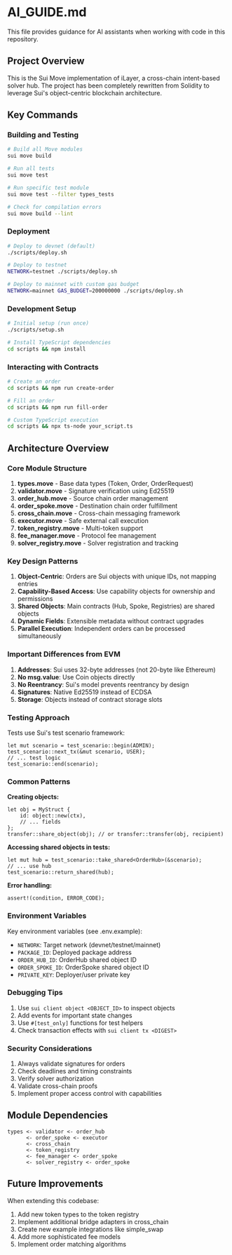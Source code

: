 # AI_GUIDE.md

This file provides guidance for AI assistants when working with code in this repository.

## Project Overview

This is the Sui Move implementation of iLayer, a cross-chain intent-based solver hub. The project has been completely rewritten from Solidity to leverage Sui's object-centric blockchain architecture.

## Key Commands

### Building and Testing
```bash
# Build all Move modules
sui move build

# Run all tests
sui move test

# Run specific test module
sui move test --filter types_tests

# Check for compilation errors
sui move build --lint
```

### Deployment
```bash
# Deploy to devnet (default)
./scripts/deploy.sh

# Deploy to testnet
NETWORK=testnet ./scripts/deploy.sh

# Deploy to mainnet with custom gas budget
NETWORK=mainnet GAS_BUDGET=200000000 ./scripts/deploy.sh
```

### Development Setup
```bash
# Initial setup (run once)
./scripts/setup.sh

# Install TypeScript dependencies
cd scripts && npm install
```

### Interacting with Contracts
```bash
# Create an order
cd scripts && npm run create-order

# Fill an order
cd scripts && npm run fill-order

# Custom TypeScript execution
cd scripts && npx ts-node your_script.ts
```

## Architecture Overview

### Core Module Structure
1. **types.move** - Base data types (Token, Order, OrderRequest)
2. **validator.move** - Signature verification using Ed25519
3. **order_hub.move** - Source chain order management
4. **order_spoke.move** - Destination chain order fulfillment
5. **cross_chain.move** - Cross-chain messaging framework
6. **executor.move** - Safe external call execution
7. **token_registry.move** - Multi-token support
8. **fee_manager.move** - Protocol fee management
9. **solver_registry.move** - Solver registration and tracking

### Key Design Patterns

1. **Object-Centric**: Orders are Sui objects with unique IDs, not mapping entries
2. **Capability-Based Access**: Use capability objects for ownership and permissions
3. **Shared Objects**: Main contracts (Hub, Spoke, Registries) are shared objects
4. **Dynamic Fields**: Extensible metadata without contract upgrades
5. **Parallel Execution**: Independent orders can be processed simultaneously

### Important Differences from EVM

1. **Addresses**: Sui uses 32-byte addresses (not 20-byte like Ethereum)
2. **No msg.value**: Use Coin<T> objects directly
3. **No Reentrancy**: Sui's model prevents reentrancy by design
4. **Signatures**: Native Ed25519 instead of ECDSA
5. **Storage**: Objects instead of contract storage slots

### Testing Approach

Tests use Sui's test scenario framework:
```move
let mut scenario = test_scenario::begin(ADMIN);
test_scenario::next_tx(&mut scenario, USER);
// ... test logic
test_scenario::end(scenario);
```

### Common Patterns

**Creating objects:**
```move
let obj = MyStruct {
    id: object::new(ctx),
    // ... fields
};
transfer::share_object(obj); // or transfer::transfer(obj, recipient)
```

**Accessing shared objects in tests:**
```move
let mut hub = test_scenario::take_shared<OrderHub>(&scenario);
// ... use hub
test_scenario::return_shared(hub);
```

**Error handling:**
```move
assert!(condition, ERROR_CODE);
```

### Environment Variables

Key environment variables (see .env.example):
- `NETWORK`: Target network (devnet/testnet/mainnet)
- `PACKAGE_ID`: Deployed package address
- `ORDER_HUB_ID`: OrderHub shared object ID
- `ORDER_SPOKE_ID`: OrderSpoke shared object ID
- `PRIVATE_KEY`: Deployer/user private key

### Debugging Tips

1. Use `sui client object <OBJECT_ID>` to inspect objects
2. Add events for important state changes
3. Use `#[test_only]` functions for test helpers
4. Check transaction effects with `sui client tx <DIGEST>`

### Security Considerations

1. Always validate signatures for orders
2. Check deadlines and timing constraints
3. Verify solver authorization
4. Validate cross-chain proofs
5. Implement proper access control with capabilities

## Module Dependencies

```
types <- validator <- order_hub
      <- order_spoke <- executor
      <- cross_chain
      <- token_registry
      <- fee_manager <- order_spoke
      <- solver_registry <- order_spoke
```

## Future Improvements

When extending this codebase:
1. Add new token types to the token registry
2. Implement additional bridge adapters in cross_chain
3. Create new example integrations like simple_swap
4. Add more sophisticated fee models
5. Implement order matching algorithms